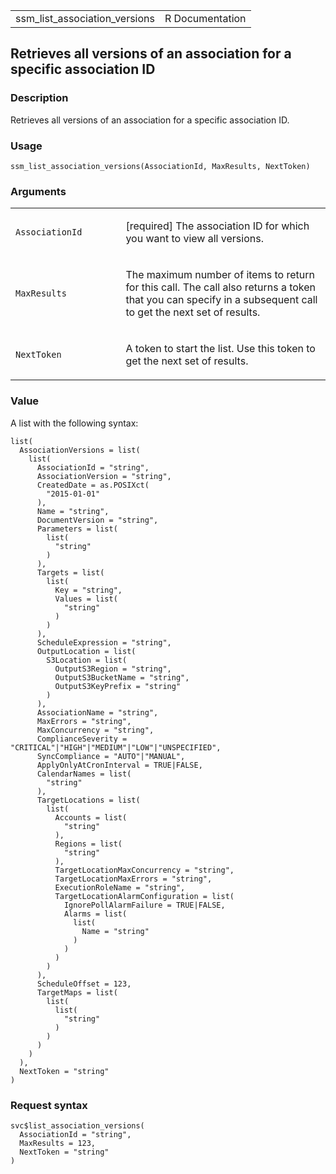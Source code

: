 <table style="width: 100%;">
<tbody>
<tr class="odd">
<td>ssm_list_association_versions</td>
<td style="text-align: right;">R Documentation</td>
</tr>
</tbody>
</table>

## Retrieves all versions of an association for a specific association ID

### Description

Retrieves all versions of an association for a specific association ID.

### Usage

    ssm_list_association_versions(AssociationId, MaxResults, NextToken)

### Arguments

<table>
<colgroup>
<col style="width: 35%" />
<col style="width: 65%" />
</colgroup>
<tbody>
<tr class="odd">
<td><code
id="ssm_list_association_versions_:_AssociationId">AssociationId</code></td>
<td><p>[required] The association ID for which you want to view all
versions.</p></td>
</tr>
<tr class="even">
<td><code
id="ssm_list_association_versions_:_MaxResults">MaxResults</code></td>
<td><p>The maximum number of items to return for this call. The call
also returns a token that you can specify in a subsequent call to get
the next set of results.</p></td>
</tr>
<tr class="odd">
<td><code
id="ssm_list_association_versions_:_NextToken">NextToken</code></td>
<td><p>A token to start the list. Use this token to get the next set of
results.</p></td>
</tr>
</tbody>
</table>

### Value

A list with the following syntax:

    list(
      AssociationVersions = list(
        list(
          AssociationId = "string",
          AssociationVersion = "string",
          CreatedDate = as.POSIXct(
            "2015-01-01"
          ),
          Name = "string",
          DocumentVersion = "string",
          Parameters = list(
            list(
              "string"
            )
          ),
          Targets = list(
            list(
              Key = "string",
              Values = list(
                "string"
              )
            )
          ),
          ScheduleExpression = "string",
          OutputLocation = list(
            S3Location = list(
              OutputS3Region = "string",
              OutputS3BucketName = "string",
              OutputS3KeyPrefix = "string"
            )
          ),
          AssociationName = "string",
          MaxErrors = "string",
          MaxConcurrency = "string",
          ComplianceSeverity = "CRITICAL"|"HIGH"|"MEDIUM"|"LOW"|"UNSPECIFIED",
          SyncCompliance = "AUTO"|"MANUAL",
          ApplyOnlyAtCronInterval = TRUE|FALSE,
          CalendarNames = list(
            "string"
          ),
          TargetLocations = list(
            list(
              Accounts = list(
                "string"
              ),
              Regions = list(
                "string"
              ),
              TargetLocationMaxConcurrency = "string",
              TargetLocationMaxErrors = "string",
              ExecutionRoleName = "string",
              TargetLocationAlarmConfiguration = list(
                IgnorePollAlarmFailure = TRUE|FALSE,
                Alarms = list(
                  list(
                    Name = "string"
                  )
                )
              )
            )
          ),
          ScheduleOffset = 123,
          TargetMaps = list(
            list(
              list(
                "string"
              )
            )
          )
        )
      ),
      NextToken = "string"
    )

### Request syntax

    svc$list_association_versions(
      AssociationId = "string",
      MaxResults = 123,
      NextToken = "string"
    )
